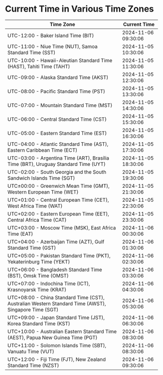 # Current Time in Various Time Zones

| Time Zone | Current Time |
|-----------|--------------|
| UTC-12:00 - Baker Island Time (BIT) | 2024-11-06 09:30:06 |
| UTC-11:00 - Niue Time (NUT), Samoa Standard Time (SST) | 2024-11-05 10:30:06 |
| UTC-10:00 - Hawaii-Aleutian Standard Time (HAST), Tahiti Time (TAHT) | 2024-11-05 11:30:06 |
| UTC-09:00 - Alaska Standard Time (AKST) | 2024-11-05 12:30:06 |
| UTC-08:00 - Pacific Standard Time (PST) | 2024-11-05 13:30:06 |
| UTC-07:00 - Mountain Standard Time (MST) | 2024-11-05 14:30:06 |
| UTC-06:00 - Central Standard Time (CST) | 2024-11-05 15:30:06 |
| UTC-05:00 - Eastern Standard Time (EST) | 2024-11-05 16:30:06 |
| UTC-04:00 - Atlantic Standard Time (AST), Eastern Caribbean Time (ECT) | 2024-11-05 17:30:06 |
| UTC-03:00 - Argentina Time (ART), Brasília Time (BRT), Uruguay Standard Time (UYT) | 2024-11-05 18:30:06 |
| UTC-02:00 - South Georgia and the South Sandwich Islands Time (SGT) | 2024-11-05 19:30:06 |
| UTC±00:00 - Greenwich Mean Time (GMT), Western European Time (WET) | 2024-11-05 21:30:06 |
| UTC+01:00 - Central European Time (CET), West Africa Time (WAT) | 2024-11-05 22:30:06 |
| UTC+02:00 - Eastern European Time (EET), Central Africa Time (CAT) | 2024-11-05 23:30:06 |
| UTC+03:00 - Moscow Time (MSK), East Africa Time (EAT) | 2024-11-06 00:30:06 |
| UTC+04:00 - Azerbaijan Time (AZT), Gulf Standard Time (GST) | 2024-11-06 01:30:06 |
| UTC+05:00 - Pakistan Standard Time (PKT), Yekaterinburg Time (YEKT) | 2024-11-06 02:30:06 |
| UTC+06:00 - Bangladesh Standard Time (BST), Omsk Time (OMST) | 2024-11-06 03:30:06 |
| UTC+07:00 - Indochina Time (ICT), Krasnoyarsk Time (KRAT) | 2024-11-06 04:30:06 |
| UTC+08:00 - China Standard Time (CST), Australian Western Standard Time (AWST), Singapore Time (SGT) | 2024-11-06 05:30:06 |
| UTC+09:00 - Japan Standard Time (JST), Korea Standard Time (KST) | 2024-11-06 06:30:06 |
| UTC+10:00 - Australian Eastern Standard Time (AEST), Papua New Guinea Time (PGT) | 2024-11-06 08:30:06 |
| UTC+11:00 - Solomon Islands Time (SBT), Vanuatu Time (VUT) | 2024-11-06 08:30:06 |
| UTC+12:00 - Fiji Time (FJT), New Zealand Standard Time (NZST) | 2024-11-06 09:30:06 |
